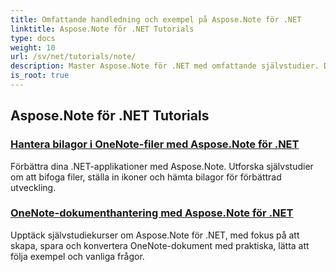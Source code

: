 ```yaml
---
title: Omfattande handledning och exempel på Aspose.Note för .NET
linktitle: Aspose.Note för .NET Tutorials
type: docs
weight: 10
url: /sv/net/tutorials/note/
description: Master Aspose.Note för .NET med omfattande självstudier. Dyk ner i bilagor, hyperlänkar, bilder och mer. Öka din OneNote-dokumentmanipulation.
is_root: true
---
```


## Aspose.Note för .NET Tutorials 
### [Hantera bilagor i OneNote-filer med Aspose.Note för .NET](./manage-attachments/)
Förbättra dina .NET-applikationer med Aspose.Note. Utforska självstudier om att bifoga filer, ställa in ikoner och hämta bilagor för förbättrad utveckling.
### [ OneNote-dokumenthantering med Aspose.Note för .NET](./one-note-document-manipulation/)
Upptäck självstudiekurser om Aspose.Note för .NET, med fokus på att skapa, spara och konvertera OneNote-dokument med praktiska, lätta att följa exempel och vanliga frågor.